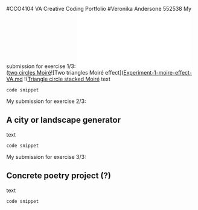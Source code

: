 #CCO4104 VA Creative Coding Portfolio
#Veronika Andersone 552538
My submission for exercise 1/3:
![Two circles Moiré effect](Experiment-1-moire-effect-VA.md)
([two circles Moiré](https://github.com/Vixl24/CCO4104-VA-Creative-Coding-Portfolio/blob/main/two_circles_moire.png)![Two triangles Moiré effect]([Experiment-1-moire-effect-VA.md](https://github.com/Vixl24/CCO4104-VA-Creative-Coding-Portfolio/blob/main/two_triangles_moire.png)
!([Triangle circle stacked Moiré](https://github.com/Vixl24/CCO4104-VA-Creative-Coding-Portfolio/blob/main/two_circles_moire.png)
text
```
code snippet
```
My submission for exercise 2/3:
## A city or landscape generator 
text
```
code snippet
```
My submission for exercise 3/3:
## Concrete poetry project (?)
text
```
code snippet
```
